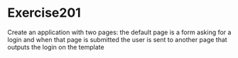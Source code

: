 # Exercise201

Create an application with two pages: the default page is a form  asking for a login and when that page is submitted the user is sent to another page that outputs the login on the template
